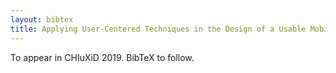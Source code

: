 ```yaml
---
layout: bibtex
title: Applying User-Centered Techniques in the Design of a Usable Mobile Musical Composition Tool
---
```


To appear in CHIuXiD 2019. BibTeX to follow.